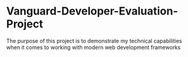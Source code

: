 # Vanguard-Developer-Evaluation-Project
The purpose of this project is to demonstrate my technical capabilities when it comes to working with modern web development frameworks 
